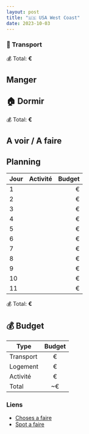 ```yaml
---
layout: post
title: "🇺🇸 USA West Coast"
date: 2023-10-03
---
```


### 🚙 Transport

💰 Total: **€**

## Manger

## 🏠 Dormir

💰 Total: **€**

## A voir / A faire

## Planning

| Jour   |      Activité      |  Budget |
|----------|:-------------:|------:|
| 1 | | € |
| 2 | | € |
| 3 | | € |
| 4 | | € |
| 5 | | € |
| 6 | | € |
| 7 | | € |
| 8 | | € |
| 9 | | € |
| 10 | | € |
| 11 | | € |

💰 Total: **€**

## 💰 Budget

| Type   |      Budget      |
|----------|:-------------:|
| Transport | € |
| Logement | € |
| Activité | € |
| Total |  ~€  |

### Liens

- [Choses a faire](https://www.viree-malin.fr/road-trip-cote-ouest-etats-unis)
- [Spot a faire](https://www.que-faire-en-voyage.com/visiter-ouest-americain-que-faire/)
